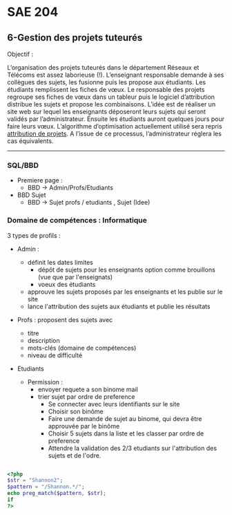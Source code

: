 # SAE 204

## 6-Gestion des projets tuteurés

Objectif :

L’organisation des projets tuteurés dans le département Réseaux et Télécoms est assez laborieuse (!).
L’enseignant responsable demande à ses collègues des sujets, les fusionne puis les propose aux étudiants.
Les étudiants remplissent les fiches de vœux. Le responsable des projets regroupe ses fiches de vœux dans
un tableur puis le logiciel d’attribution distribue les sujets et propose les combinaisons.
L’idée est de réaliser un site web sur lequel les enseignants déposeront leurs sujets qui seront validés par
l’administrateur. Ensuite les étudiants auront quelques jours pour faire leurs vœux. L’algorithme
d’optimisation actuellement utilisé sera repris [attribution de projets](https://jb.vioix.fr/attribution-de-projets/). A l’issue de ce
processus, l’administrateur réglera les cas équivalents.

---

### SQL/BBD

- Premiere page :
    - BBD -> Admin/Profs/Etudiants
- BBD Sujet
    - BBD -> Sujet profs / etudiants , Sujet (Idee)      


### Domaine de compétences : Informatique


3 types de profils :

- Admin :
    - définit les dates limites
       - dépôt de sujets pour les enseignants option comme brouillons (vue que par l'enseignats)  
       - voeux des étudiants
    - approuve les sujets proposés par les enseignants et les publie sur le site
    - lance l'attribution des sujets aux étudiants et publie les résultats

- Profs : proposent des sujets avec
   - titre
   - description
   - mots-clés (domaine de compétences)
   - niveau de difficulté

- Etudiants
  - Permission :
    - envoyer requete a son binome mail
    - trier sujet par ordre de preference
        - Se connecter avec leurs identifiants sur le site
        - Choisir son binôme
        - Faire une demande de sujet au binome, qui devra être approuvée par le binôme
        - Choisir 5 sujets dans la liste et les classer par ordre de preference
        - Attendre la validation des 2/3 etudiants sur l'attribution des sujets et de l'odre.

```php

<?php
$str = "Shannon2";
$pattern = "/Shannon.*/"; 
echo preg_match($pattern, $str);
if 
?>

```


